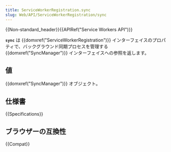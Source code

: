 ```yaml
---
title: ServiceWorkerRegistration.sync
slug: Web/API/ServiceWorkerRegistration/sync
---
```


{{Non-standard_header}}{{APIRef("Service Workers API")}}

**`sync`** は {{domxref("ServiceWorkerRegistration")}} インターフェイスのプロパティで、バックグラウンド同期プロセスを管理する {{domxref("SyncManager")}} インターフェイスへの参照を返します。

## 値

{{domxref("SyncManager")}} オブジェクト。

## 仕様書

{{Specifications}}

## ブラウザーの互換性

{{Compat}}
